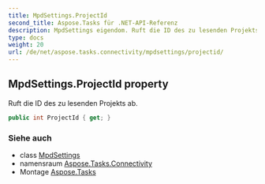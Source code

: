 ```yaml
---
title: MpdSettings.ProjectId
second_title: Aspose.Tasks für .NET-API-Referenz
description: MpdSettings eigendom. Ruft die ID des zu lesenden Projekts ab.
type: docs
weight: 20
url: /de/net/aspose.tasks.connectivity/mpdsettings/projectid/
---
```

## MpdSettings.ProjectId property

Ruft die ID des zu lesenden Projekts ab.

```csharp
public int ProjectId { get; }
```

### Siehe auch

* class [MpdSettings](../)
* namensraum [Aspose.Tasks.Connectivity](../../mpdsettings/)
* Montage [Aspose.Tasks](../../../)


